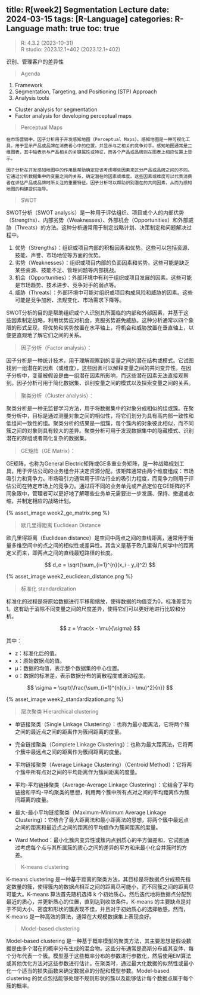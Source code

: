 title: R[week2] Segmentation Lecture
date: 2024-03-15
tags: [R-Language]
categories: R-Language
math: true
toc: true
---

> R: 4.3.2 (2023-10-31)  
> R studio: 2023.12.1+402 (2023.12.1+402)

识别、管理客户的差异性

> Agenda
1. Framework
2. Segmentation, Targeting, and Positioning (STP) Approach
3. Analysis tools
- Cluster analysis for segmentation
- Factor analysis for developing perceptual maps

> Perceptual Maps

```
在市场营销中，因子分析用于开发感知地图（Perceptual Maps）。感知地图是一种可视化工具，用于显示产品或品牌在消费者心中的位置，并显示与之相关的竞争对手。感知地图通常是二维图表，其中轴表示与产品相关的关键属性或特征，而各个产品或品牌则在图表上相应位置上显示。

因子分析在开发感知地图中的作用是帮助确定应该考虑哪些因素来区分产品或品牌之间的不同。它通过分析数据集中的变量之间的关系，确定潜在的因素或维度。这些因素或维度可以代表消费者在评估产品或品牌时所关注的重要特征。因子分析可以帮助识别潜在的共同因素，从而为感知地图的构建提供指导。
```

> SWOT

SWOT分析（SWOT analysis）是一种用于评估组织、项目或个人的内部优势（Strengths）、内部劣势（Weaknesses）、外部机会（Opportunities）和外部威胁（Threats）的方法。这种分析通常用于制定战略计划、决策制定和问题解决过程中。  

1. 优势（Strengths）：组织或项目内部的积极因素和优势。这些可以包括资源、技能、声誉、市场地位等方面的优势。
2. 劣势（Weaknesses）：组织或项目内部的负面因素和劣势。这些可能是缺乏某些资源、技能不足、管理问题等内部挑战。
3. 机会（Opportunities）：外部环境中有利于组织或项目发展的因素。这些可能是市场趋势、技术进步、竞争对手的弱点等。
4. 威胁（Threats）：外部环境中可能对组织或项目构成风险和威胁的因素。这些可能是竞争加剧、法规变化、市场需求下降等。

SWOT分析的目的是帮助组织或个人识别其所面临的内部和外部因素，并基于这些因素制定战略，利用优势应对机会，克服劣势避免威胁。这种分析通常以四个象限的形式呈现，将优势和劣势放置在水平轴上，将机会和威胁放置在垂直轴上，以便更直观地了解它们之间的关系。

> 因子分析（Factor analysis）：

因子分析是一种统计技术，用于理解观察到的变量之间的潜在结构或模式。它试图找到一组潜在的因素（或维度），这些因素可以解释变量之间的共同变异性。在因子分析中，变量被假设是由一组潜在因素所影响，而这些潜在因素无法直接观察到。因子分析可用于简化数据集、识别变量之间的模式以及探索变量之间的关系。

> 聚类分析（Cluster analysis）：

聚类分析是一种无监督学习方法，用于将数据集中的对象分成相似的组或簇。在聚类分析中，目标是通过测量对象之间的相似性，将它们划分为具有高内部一致性和低组间一致性的组。聚类分析的结果是一组簇，每个簇内的对象彼此相似，而不同簇之间的对象则具有较大的差异。聚类分析可用于发现数据集中的隐藏模式、识别潜在的群组或者简化复杂的数据集。

> GE矩阵（GE Matrix）：

GE矩阵，也称为General Electric矩阵或GE多重业务矩阵，是一种战略规划工具，用于评估公司的业务组合并决定资源分配。该矩阵通常由两个维度组成：市场吸引力和竞争力。市场吸引力通常用于评估行业的吸引力程度，而竞争力则用于评估公司在特定市场上的竞争力。通过将不同的业务单元或产品定位在GE矩阵的不同象限中，管理者可以更好地了解哪些业务单元需要进一步发展、保持、撤退或收缩，并制定相应的战略计划。

{% asset_image week2_ge_matrix.png %}

> 欧几里得距离 Euclidean Distance

欧几里得距离（Euclidean distance）是空间中两点之间的直线距离，通常用于衡量多维空间中的点之间的相似性或差异性。其含义是基于欧几里得几何学中的距离定义而来，即两点之间的直线最短路径的长度。

$$
d_e = \sqrt{\sum_{i=1}^{n}(x_i - y_i)^2}
$$

{% asset_image week2_euclidean_distance.png %}

> 标准化 standardization

标准化的过程是将原始数据进行平移和缩放，使得数据的均值变为0，标准差变为1。这有助于消除不同变量之间的尺度差异，使得它们可以更好地进行比较和分析。

$$
z = \frac{x - \mu}{\sigma} 
$$

其中：
- z：标准化后的值。
- x：原始数据点的值。
- μ：数据的均值，表示整个数据集的中心位置。
- σ：数据的标准差，表示数据分布的离散程度或波动程度。

$$
\sigma = \sqrt{\frac{\sum_{i=1}^{n}(x_i - \mu)^2}{n}}
$$

{% asset_image week2_standardization.png %}

> 层次聚类 Hierarchical clustering

- 单链接聚类（Single Linkage Clustering）：也称为最小距离法，它将两个簇之间的最近点之间的距离作为簇间距离的度量。

- 完全链接聚类（Complete Linkage Clustering）：也称为最大距离法，它将两个簇中最远点之间的距离作为簇间距离的度量。

- 平均链接聚类（Average Linkage Clustering）（Centroid Method）：它将两个簇中所有点对之间的平均距离作为簇间距离的度量。

- 平均-平均链接聚类（Average-Average Linkage Clustering）：它结合了平均链接和平均-平均聚类的思想，利用两个簇中所有点对之间的平均距离作为簇间距离的度量。

- 最大-最小平均链接聚类（Maximum-Minimum Average Linkage Clustering）：它结合了最大距离法和最小距离法的思想，将两个簇中最远点之间的距离和最近点之间的距离的平均值作为簇间距离的度量。

- Ward Method：最小化簇内变异性或簇内点到质心的平方偏差和，它试图通过考虑每个点与其所属簇的质心之间的差异的平方和来最小化合并簇时的方差。

> K-means clustering

K-means clustering 是一种基于距离的聚类方法，其目标是将数据点分成预先指定数量的簇，使得簇内的数据点相互之间的距离尽可能小，而不同簇之间的距离尽可能大。K-means 算法首先随机选择 k 个初始质心，然后迭代地将数据点分配到最近的质心，并更新质心的位置，直到达到收敛条件。K-means 的主要缺点是对于不同大小、密度和形状的簇表现不佳，并且对于初始质心的选择敏感。然而，K-means 是一种高效的算法，通常在大规模数据集上表现良好。

> Model-based clustering 

Model-based clustering 是一种基于概率模型的聚类方法，其主要思想是假设数据是由多个潜在的概率分布生成的混合物。这些分布通常是高斯分布或其变体，每个分布代表一个簇。模型基于这些概率分布的参数进行参数化，然后使用EM算法或其他优化方法对这些参数进行估计。在聚类时，通过最大化数据的似然性或最小化一个适当的损失函数来确定数据点的分配和模型参数。Model-based clustering 的优点包括能够处理不规则形状的簇以及能够估计每个数据点属于每个簇的概率。


